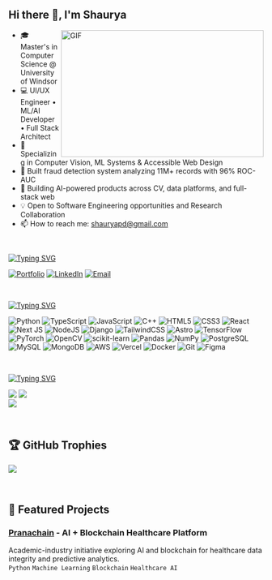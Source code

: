 ## Hi there 👋, I'm Shaurya <br/>
<a target="_blank">
  <img align="right" height="250" width="400" alt="GIF" src="https://user-images.githubusercontent.com/74038190/229223263-cf2e4b07-2615-4f87-9c38-e37600f8381a.gif">
</a>

- 🎓 Master's in Computer Science @ University of Windsor
- 💻 UI/UX Engineer • ML/AI Developer • Full Stack Architect
- 🔬 Specializing in Computer Vision, ML Systems & Accessible Web Design
- 🚀 Built fraud detection system analyzing 11M+ records with 96% ROC-AUC
- 🧠 Building AI-powered products across CV, data platforms, and full-stack web
- 💡 Open to Software Engineering opportunities and Research Collaboration
- 📫 How to reach me: shauryapd@gmail.com

<br/>

[![Typing SVG](https://readme-typing-svg.demolab.com?font=IBM+Plex+Mono&weight=500&size=20&duration=6000&pause=1000&color=0ea5e9&width=435&lines=Socials%3A)](https://git.io/typing-svg)

[![Portfolio](https://img.shields.io/badge/Portfolio-0ea5e9?style=for-the-badge&logo=astro&logoColor=white)](https://ishauryai.github.io)
[![LinkedIn](https://img.shields.io/badge/LinkedIn-%230077B5.svg?style=for-the-badge&logo=linkedin&logoColor=white)](https://linkedin.com/in/shaurya)
[![Email](https://img.shields.io/badge/Email-D14836?style=for-the-badge&logo=gmail&logoColor=white)](mailto:shauryapd@gmail.com)

<br/>

[![Typing SVG](https://readme-typing-svg.demolab.com?font=IBM+Plex+Mono&weight=500&size=20&duration=6000&pause=1000&color=0ea5e9&width=435&lines=Tech+Stack%3A)](https://git.io/typing-svg)

![Python](https://img.shields.io/badge/python-3670A0?style=plastic&logo=python&logoColor=ffdd54) ![TypeScript](https://img.shields.io/badge/typescript-%23007ACC.svg?style=plastic&logo=typescript&logoColor=white) ![JavaScript](https://img.shields.io/badge/javascript-%23323330.svg?style=plastic&logo=javascript&logoColor=%23F7DF1E) ![C++](https://img.shields.io/badge/c++-%2300599C.svg?style=plastic&logo=c%2B%2B&logoColor=white) ![HTML5](https://img.shields.io/badge/html5-%23E34F26.svg?style=plastic&logo=html5&logoColor=white) ![CSS3](https://img.shields.io/badge/css3-%231572B6.svg?style=plastic&logo=css3&logoColor=white) ![React](https://img.shields.io/badge/react-%2320232a.svg?style=plastic&logo=react&logoColor=%2361DAFB) ![Next JS](https://img.shields.io/badge/Next-black?style=plastic&logo=next.js&logoColor=white) ![NodeJS](https://img.shields.io/badge/node.js-6DA55F?style=plastic&logo=node.js&logoColor=white) ![Django](https://img.shields.io/badge/django-%23092E20.svg?style=plastic&logo=django&logoColor=white) ![TailwindCSS](https://img.shields.io/badge/tailwindcss-%2338B2AC.svg?style=plastic&logo=tailwind-css&logoColor=white) ![Astro](https://img.shields.io/badge/astro-%232C2052.svg?style=plastic&logo=astro&logoColor=white) ![TensorFlow](https://img.shields.io/badge/TensorFlow-%23FF6F00.svg?style=plastic&logo=TensorFlow&logoColor=white) ![PyTorch](https://img.shields.io/badge/PyTorch-%23EE4C2C.svg?style=plastic&logo=PyTorch&logoColor=white) ![OpenCV](https://img.shields.io/badge/opencv-%23white.svg?style=plastic&logo=opencv&logoColor=white) ![scikit-learn](https://img.shields.io/badge/scikit--learn-%23F7931E.svg?style=plastic&logo=scikit-learn&logoColor=white) ![Pandas](https://img.shields.io/badge/pandas-%23150458.svg?style=plastic&logo=pandas&logoColor=white) ![NumPy](https://img.shields.io/badge/numpy-%23013243.svg?style=plastic&logo=numpy&logoColor=white) ![PostgreSQL](https://img.shields.io/badge/postgres-%23316192.svg?style=plastic&logo=postgresql&logoColor=white) ![MySQL](https://img.shields.io/badge/mysql-%2300f.svg?style=plastic&logo=mysql&logoColor=white) ![MongoDB](https://img.shields.io/badge/MongoDB-%234ea94b.svg?style=plastic&logo=mongodb&logoColor=white) ![AWS](https://img.shields.io/badge/AWS-%23FF9900.svg?style=plastic&logo=amazon-aws&logoColor=white) ![Vercel](https://img.shields.io/badge/vercel-%23000000.svg?style=plastic&logo=vercel&logoColor=white) ![Docker](https://img.shields.io/badge/docker-%230db7ed.svg?style=plastic&logo=docker&logoColor=white) ![Git](https://img.shields.io/badge/git-%23F05033.svg?style=plastic&logo=git&logoColor=white) ![Figma](https://img.shields.io/badge/figma-%23F24E1E.svg?style=plastic&logo=figma&logoColor=white)

<br/>

[![Typing SVG](https://readme-typing-svg.demolab.com?font=IBM+Plex+Mono&weight=500&size=20&duration=6000&pause=1000&color=0ea5e9&width=435&lines=GitHub+Stats%3A)](https://git.io/typing-svg)

![](https://github-readme-stats.vercel.app/api?username=IShauryaI&theme=tokyonight&hide_border=false&include_all_commits=true&count_private=true)
![](https://github-readme-streak-stats.herokuapp.com/?user=IShauryaI&theme=tokyonight&hide_border=false)<br/>
![](https://github-readme-stats.vercel.app/api/top-langs/?username=IShauryaI&theme=tokyonight&hide_border=false&include_all_commits=true&count_private=true&layout=compact)

<br/>

## 🏆 GitHub Trophies
![](https://github-profile-trophy.vercel.app/?username=IShauryaI&theme=tokyonight&no-frame=false&no-bg=false&margin-w=4)

<br/>

## 🚀 Featured Projects

### [Pranachain](https://github.com/IShauryaI/pranachain) - AI + Blockchain Healthcare Platform
Academic-industry initiative exploring AI and blockchain for healthcare data integrity and predictive analytics.  
`Python` `Machine Learning` `Blockchain` `Healthcare AI`
